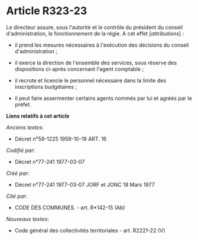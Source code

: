 # Article R323-23

Le directeur assure, sous l'autorité et le contrôle du président du conseil d'administration, le fonctionnement de la régie.
A cet effet [*attributions*] :

- il prend les mesures nécessaires à l'exécution des décisions du conseil d'administration ;

- il exerce la direction de l'ensemble des services, sous réserve des dispositions ci-après concernant l'agent comptable ;

- il recrute et licencie le personnel nécessaire dans la limite des inscriptions budgétaires ;

- il peut faire assermenter certains agents nommés par lui et agréés par le préfet.

**Liens relatifs à cet article**

_Anciens textes_:

  - Décret n°59-1225 1959-10-19 ART. 16

_Codifié par_:

  - Décret n°77-241 1977-03-07

_Créé par_:

  - Décret n°77-241 1977-03-07 JORF et JONC 18 Mars 1977

_Cité par_:

  - CODE DES COMMUNES. - art. R*142-15 (Ab)

_Nouveaux textes_:

  - Code général des collectivités territoriales - art. R2221-22 (V)
